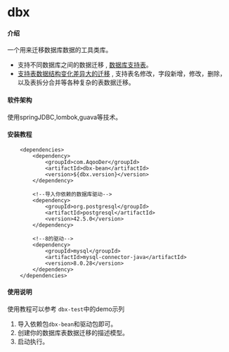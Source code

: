 # dbx

#### 介绍

一个用来迁移数据库数据的工具类库。

+ 支持不同数据库之间的数据迁移 , [数据库支持表](./docs/数据库支持表.md)。
+ [支持表数据结构变化差异大的迁移](./docs/测试模型.md) , 支持表名修改，字段新增，修改，删除，以及表拆分合并等各种复杂的表数据迁移。

#### 软件架构

使用springJDBC,lombok,guava等技术。

#### 安装教程

```maven
    <dependencies>
        <dependency>
            <groupId>com.AqooDer</groupId>
            <artifactId>dbx-bean</artifactId>
            <version>${dbx.version}</version>
        </dependency>
        
        <!--导入你依赖的数据库驱动-->
        <dependency>
            <groupId>org.postgresql</groupId>
            <artifactId>postgresql</artifactId>
            <version>42.5.0</version>
        </dependency>

        <!--8的驱动-->
        <dependency>
            <groupId>mysql</groupId>
            <artifactId>mysql-connector-java</artifactId>
            <version>8.0.28</version>
        </dependency>
    </dependencies>
```

#### 使用说明

使用教程可以参考 `dbx-test`中的demo示列

1. 导入依赖包`dbx-bean`和驱动包即可。
2. 创建你的数据库表数据迁移的描述模型。
3. 启动执行。
